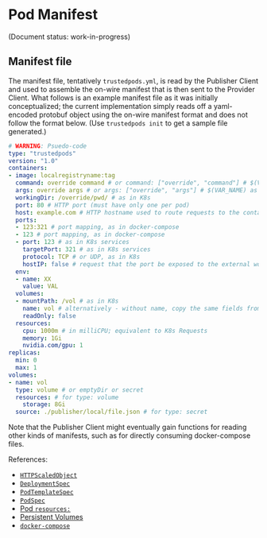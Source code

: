 # Pod Manifest

(Document status: work-in-progress)

## Manifest file

The manifest file, tentatively `trustedpods.yml`, is read by the Publisher Client and used to assemble the on-wire manifest that is then sent to the Provider Client. What follows is an example manifest file as it was initially conceptualized; the current implementation simply reads off a yaml-encoded protobuf object using the on-wire manifest format and does not follow the format below. (Use `trustedpods init` to get a sample file generated.)

```yaml
# WARNING: Psuedo-code
type: "trustedpods"
version: "1.0"
containers:
- image: localregistryname:tag
  command: override command # or command: ["override", "command"] # $(VAR_NAME) as in K8s -- ENTRYPOINT
  args: override args # or args: ["override", "args"] # $(VAR_NAME) as in K8s -- CMD
  workingDir: /override/pwd/ # as in K8s
  port: 80 # HTTP port (must have only one per pod)
  host: example.com # HTTP hostname used to route requests to the container (must have only one per pod)
  ports:
  - 123:321 # port mapping, as in docker-compose
  - 123 # port mapping, as in docker-compose
  - port: 123 # as in K8s services
    targetPort: 321 # as in K8s services
    protocol: TCP # or UDP, as in K8s
    hostIP: false # request that the port be exposed to the external world; otherwise it will be accessible only using k8s DNS
  env:
  - name: XX
    value: VAL
  volumes:
  - mountPath: /vol # as in K8s
    name: vol # alternatively - without name, copy the same fields from the volume definition here.
    readOnly: false
  resources:
    cpu: 1000m # in milliCPU; equivalent to K8s Requests
    memory: 1Gi
    nvidia.com/gpu: 1
replicas:
  min: 0
  max: 1
volumes:
- name: vol
  type: volume # or emptyDir or secret
  resources: # for type: volume
    storage: 8Gi
  source: ./publisher/local/file.json # for type: secret
```

Note that the Publisher Client might eventually gain functions for reading other kinds of manifests, such as for directly consuming docker-compose files.

References:
* [`HTTPScaledObject`](https://github.com/kedacore/http-add-on/blob/main/docs/ref/v0.3.0/http_scaled_object.md)
* [`DeploymentSpec`](https://kubernetes.io/docs/reference/kubernetes-api/workload-resources/deployment-v1/#DeploymentSpec)
* [`PodTemplateSpec`](https://kubernetes.io/docs/reference/kubernetes-api/workload-resources/pod-template-v1/#PodTemplateSpec)
* [`PodSpec`](https://kubernetes.io/docs/reference/kubernetes-api/workload-resources/pod-v1/#PodSpec)
* [Pod `resources:`](https://kubernetes.io/docs/concepts/configuration/manage-resources-containers/)
* [Persistent Volumes](https://kubernetes.io/docs/concepts/storage/persistent-volumes/)
* [`docker-compose`](https://docs.docker.com/compose/compose-file/compose-file-v3/)
